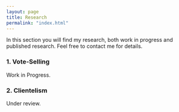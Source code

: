 ```yaml
---
layout: page
title: Research
permalink: "index.html"
---
```


<p class="lead">
In this section you will find my research, both work in progress and published research. Feel free to contact me for details.
</p>


### 1. Vote-Selling

<p class="message">
  Work in Progress.
</p>

### 2. Clientelism

<p class="message">
  Under review.
</p>
